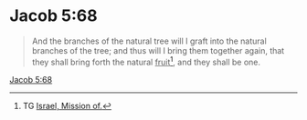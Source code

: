 # Jacob 5:68

> And the branches of the natural tree will I graft into the natural branches of the tree; and thus will I bring them together again, that they shall bring forth the natural <u>fruit</u>[^a], and they shall be one.

[Jacob 5:68](https://www.churchofjesuschrist.org/study/scriptures/bofm/jacob/5?lang=eng&id=p68#p68)


[^a]: TG [Israel, Mission of.](https://www.churchofjesuschrist.org/study/scriptures/tg/israel-mission-of?lang=eng)
